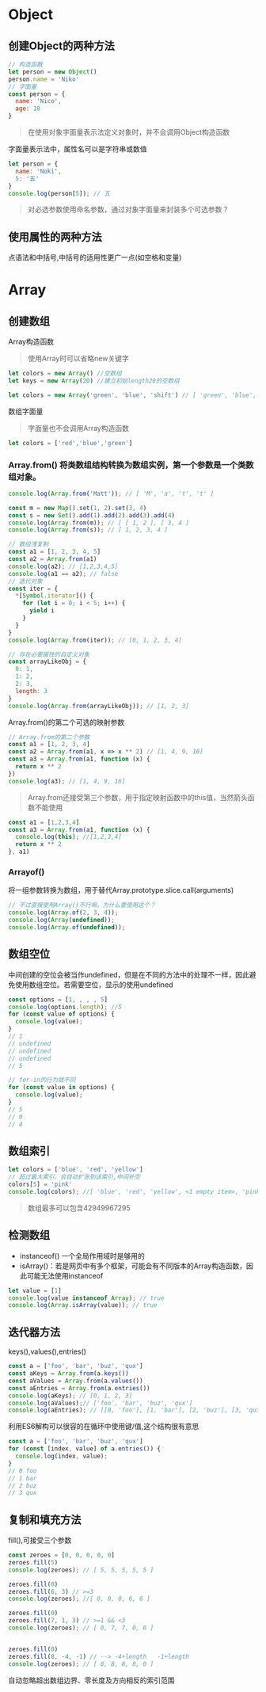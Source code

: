 # Object
## 创建Object的两种方法
``` js
// 构造函数
let person = new Object()
person.name = 'Niko'
// 字面量
const person = {
  name: 'Nico',
  age: 18
}
```
> 在使用对象字面量表示法定义对象时，并不会调用Object构造函数

字面量表示法中，属性名可以是字符串或数值
``` js
let person = {
  name: 'Noki',
  5: '五'
}
console.log(person[5]); // 五
```
> 对必选参数使用命名参数，通过对象字面量来封装多个可选参数？
## 使用属性的两种方法
点语法和中括号,中括号的适用性更广一点(如空格和变量)
# Array
## 创建数组
Array构造函数
> 使用Array时可以省略new关键字
``` js
let colors = new Array() //空数组
let keys = new Array(20) //建立初始length20的空数组

let colors = new Array('green', 'blue', 'shift') // [ 'green', 'blue', 'shift' ]
```
数组字面量

> 字面量也不会调用Array构造函数
``` js
let colors = ['red','blue','green']
```
### Array.from() 将类数组结构转换为数组实例，第一个参数是一个类数组对象。
``` js
console.log(Array.from('Matt')); // [ 'M', 'a', 't', 't' ]

const m = new Map().set(1, 2).set(3, 4)
const s = new Set().add(1).add(2).add(3).add(4)
console.log(Array.from(m)); // [ [ 1, 2 ], [ 3, 4 ] 
console.log(Array.from(s)); // [ 1, 2, 3, 4 ]

// 数组浅复制
const a1 = [1, 2, 3, 4, 5]
const a2 = Array.from(a1)
console.log(a2); // [1,2,3,4,5]
console.log(a1 == a2); // false
// 迭代对象
const iter = {
  *[Symbol.iterator]() {
    for (let i = 0; i < 5; i++) {
      yield i
    }
  }
}
console.log(Array.from(iter)); // [0, 1, 2, 3, 4]

// 存在必要属性的自定义对象
const arrayLikeObj = {
  0: 1,
  1: 2,
  2: 3,
  length: 3
}
console.log(Array.from(arrayLikeObj)); // [1, 2, 3]
```
Array.from()的第二个可选的映射参数
``` js
// Array.from的第二个参数
const a1 = [1, 2, 3, 4]
const a2 = Array.from(a1, x => x ** 2) // [1, 4, 9, 16]
const a3 = Array.from(a1, function (x) {
  return x ** 2
})
console.log(a3); // [1, 4, 9, 16]
```
> Array.from还接受第三个参数，用于指定映射函数中的this值，当然箭头函数不能使用
``` js
const a1 = [1,2,3,4]
const a3 = Array.from(a1, function (x) {
  console.log(this); //[1,2,3,4]
  return x ** 2
}, a1)
```
### Arrayof()
将一组参数转换为数组，用于替代Array.prototype.slice.call(arguments)
``` js
// 不过直接使用Array()不行嘛，为什么要使用这个？
console.log(Array.of(2, 3, 4));
console.log(Array(undefined));
console.log(Array.of(undefined));
```
## 数组空位
中间创建的空位会被当作undefined，但是在不同的方法中的处理不一样，因此避免使用数组空位。若需要空位，显示的使用undefined
``` js
const options = [1, , , , 5]
console.log(options.length); //5
for (const value of options) {
  console.log(value);
}
// 1
// undefined
// undefined
// undefined
// 5

// for-in的行为就不同
for (const value in options) {
  console.log(value);
}
// 5
// 0
// 4
```
## 数组索引
``` js
let colors = ['blue', 'red', 'yellow']
// 超过最大索引，会自动扩张到该索引,中间补空
colors[5] = 'pink'
console.log(colors); //[ 'blue', 'red', 'yellow', <1 empty item>, 'pink' ]
```
> 数组最多可以包含42949967295
## 检测数组
+ instanceof() 一个全局作用域时是够用的
+ isArray()：若是网页中有多个框架，可能会有不同版本的Array构造函数，因此可能无法使用instanceof
``` js
let value = [1]
console.log(value instanceof Array); // true
console.log(Array.isArray(value)); // true
```
## 迭代器方法
keys(),values(),entries()
``` js
const a = ['foo', 'bar', 'buz', 'qux']
const aKeys = Array.from(a.keys())
const aValues = Array.from(a.values())
const aEntries = Array.from(a.entries())
console.log(aKeys); // [0, 1, 2, 3]
console.log(aValues);// ['foo', 'bar', 'buz', 'qux']
console.log(aEntries); // [[0, 'foo'], [1, 'bar'], [2, 'buz'], [3, 'qux']]
```
利用ES6解构可以很容的在循环中使用键/值,这个结构很有意思
``` js
const a = ['foo', 'bar', 'buz', 'qux']
for (const [index, value] of a.entries()) {
  console.log(index, value);
}
// 0 foo
// 1 bar
// 2 buz
// 3 qux
```
## 复制和填充方法
fill(),可接受三个参数
``` js
const zeroes = [0, 0, 0, 0, 0]
zeroes.fill(5)
console.log(zeroes); // [ 5, 5, 5, 5, 5 ]

zeroes.fill(0)
zeroes.fill(6, 3) // >=3
console.log(zeroes); //[ 0, 0, 0, 6, 6 ]

zeroes.fill(0)
zeroes.fill(7, 1, 3) // >=1 && <3
console.log(zeroes); // [ 0, 7, 7, 0, 0 ]


zeroes.fill(0)
zeroes.fill(8, -4, -1) // --> -4+length   -1+length
console.log(zeroes); // [ 0, 8, 8, 8, 0 ] 
```
自动忽略超出数组边界、零长度及方向相反的索引范围